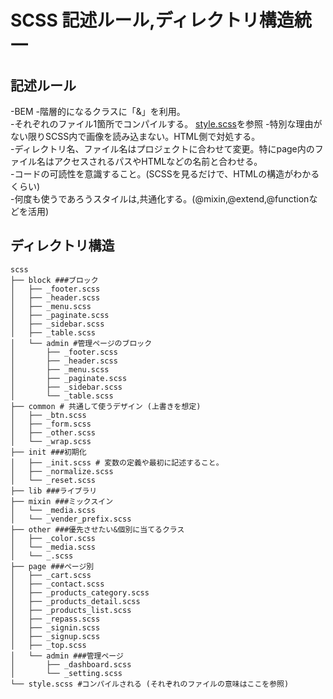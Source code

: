 # SCSS 記述ルール,ディレクトリ構造統一

## 記述ルール
-BEM
-階層的になるクラスに「&」を利用。  
-それぞれのファイル1箇所でコンパイルする。 [style.scss](URL)を参照
-特別な理由がない限りSCSS内で画像を読み込まない。HTML側で対処する。  
-ディレクトリ名、ファイル名はプロジェクトに合わせて変更。特にpage内のファイル名はアクセスされるパスやHTMLなどの名前と合わせる。  
-コードの可読性を意識すること。(SCSSを見るだけで、HTMLの構造がわかるくらい)   
-何度も使うであろうスタイルは,共通化する。(@mixin,@extend,@functionなどを活用)

## ディレクトリ構造
```
scss
├── block ###ブロック
│   ├── _footer.scss
│   ├── _header.scss
│   ├── _menu.scss
│   ├── _paginate.scss
│   ├── _sidebar.scss
│   ├── _table.scss
│   └── admin #管理ページのブロック
│       ├── _footer.scss
│       ├── _header.scss
│       ├── _menu.scss
│       ├── _paginate.scss
│       ├── _sidebar.scss
│       └── _table.scss
├── common # 共通して使うデザイン (上書きを想定)
│   ├── _btn.scss
│   ├── _form.scss
│   ├── _other.scss
│   └── _wrap.scss
├── init ###初期化
│   ├── _init.scss # 変数の定義や最初に記述すること。
│   ├── _normalize.scss
│   └── _reset.scss
├── lib ###ライブラリ
├── mixin ###ミックスイン
│   └── _media.scss
│   └── _vender_prefix.scss
├── other ###優先させたい&個別に当てるクラス
│   ├── _color.scss
│   └── _media.scss
│   └── _.scss
├── page ###ページ別
│   ├── _cart.scss
│   ├── _contact.scss
│   ├── _products_category.scss
│   ├── _products_detail.scss
│   ├── _products_list.scss
│   ├── _repass.scss
│   ├── _signin.scss
│   ├── _signup.scss
│   ├── _top.scss
│   └── admin ###管理ページ
│       ├── _dashboard.scss
│       └── _setting.scss
└── style.scss #コンパイルされる (それぞれのファイルの意味はここを参照)
```

